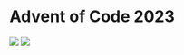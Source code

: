 Advent of Code 2023
===================

![](https://img.shields.io/badge/stars%20⭐-32-yellow) ![](https://img.shields.io/badge/days%20completed-16-red)
